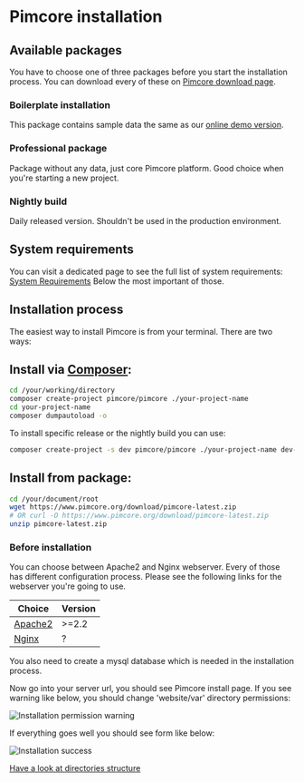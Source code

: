 # Pimcore installation

## Available packages
You have to choose one of three packages before you start the installation process.
You can download every of these on [Pimcore download page](https://www.pimcore.org/en/resources/download). 

### Boilerplate installation 
This package contains sample data the same as our 
[online demo version](http://demo.pimcore.org). 

### Professional package 
Package without any data, just core Pimcore platform. 
Good choice when you're starting a new project.

### Nightly build
Daily released version. Shouldn't be used in the production environment.

## System requirements
You can visit a dedicated page to see the full list of system requirements: [System Requirements](!Getting_Started/Installation/System_Requirements)
Below the most important of those. 

[comment]: # (TODO: specified requirements)

## Installation process

The easiest way to install Pimcore is from your terminal.
There are two ways:

## Install via [Composer]('https://getcomposer.org/download/'):

```bash
cd /your/working/directory
composer create-project pimcore/pimcore ./your-project-name
cd your-project-name
composer dumpautoload -o
```

To install specific release or the nightly build you can use:

```bash
composer create-project -s dev pimcore/pimcore ./your-project-name dev-master
```

## Install from package:

```bash
cd /your/document/root
wget https://www.pimcore.org/download/pimcore-latest.zip
# OR curl -O https://www.pimcore.org/download/pimcore-latest.zip
unzip pimcore-latest.zip
```

### Before installation 

You can choose between Apache2 and Nginx webserver.
Every of those has different configuration process. 
Please see the following links for the webserver you're going to use.

[comment]: # (TODO: Discuss and Update)

| Choice                                             | Version |
|----------------------------------------------------|---------|
| [Apache2](!Getting_Started/Installation/Apache_Configuration)| >=2.2   |
| [Nginx](!Getting_Started/Installation/Nginx_Configuration)   | ?       |


You also need to create a mysql database which is needed in the installation process.

Now go into your server url, you should see Pimcore install page. 
If you see warning like below, you should change 'website/var' directory permissions:

![Installation permission warning](/img/Installation_index_1.png)

If everything goes well you should see form like below:
 
![Installation success](/img/Installation_success.png)

[Have a look at directories structure](!Getting_Started/Directories_Structure)




